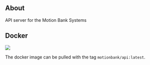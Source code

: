 ## About

API server for the Motion Bank Systems

## Docker

[![](https://images.microbadger.com/badges/image/motionbank/api.svg)](https://microbadger.com/images/motionbank/api "Get your own image badge on microbadger.com")

The docker image can be pulled with the tag `motionbank/api:latest`.
